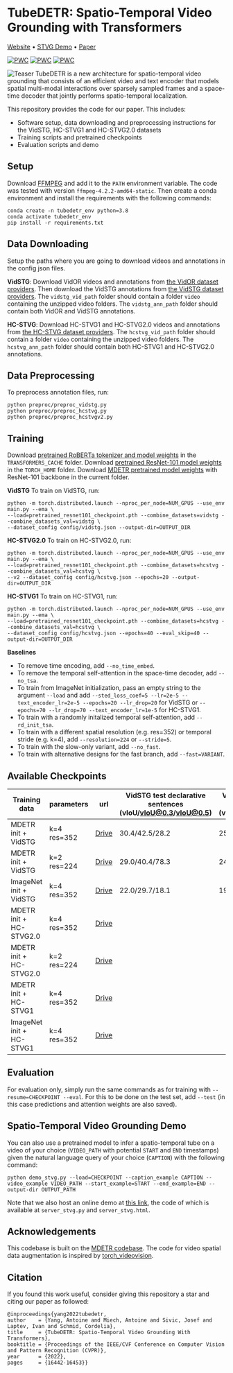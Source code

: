 # TubeDETR: Spatio-Temporal Video Grounding with Transformers

[Website](https://antoyang.github.io/tubedetr.html) • [STVG Demo](http://stvg.paris.inria.fr/) • [Paper](https://arxiv.org/abs/2203.16434)

[![PWC](https://img.shields.io/endpoint.svg?url=https://paperswithcode.com/badge/tubedetr-spatio-temporal-video-grounding-with/spatio-temporal-video-grounding-on-vidstg)](https://paperswithcode.com/sota/spatio-temporal-video-grounding-on-vidstg?p=tubedetr-spatio-temporal-video-grounding-with)
[![PWC](https://img.shields.io/endpoint.svg?url=https://paperswithcode.com/badge/tubedetr-spatio-temporal-video-grounding-with/spatio-temporal-video-grounding-on-hc-stvg1)](https://paperswithcode.com/sota/spatio-temporal-video-grounding-on-hc-stvg1?p=tubedetr-spatio-temporal-video-grounding-with)
[![PWC](https://img.shields.io/endpoint.svg?url=https://paperswithcode.com/badge/tubedetr-spatio-temporal-video-grounding-with/spatio-temporal-video-grounding-on-hc-stvg2)](https://paperswithcode.com/sota/spatio-temporal-video-grounding-on-hc-stvg2?p=tubedetr-spatio-temporal-video-grounding-with)

![Teaser](https://antoyang.github.io/img/tubedetr-header.png)
TubeDETR is a new architecture for spatio-temporal video grounding that consists of an efficient video and text encoder that models spatial multi-modal interactions over sparsely sampled frames and a space-time decoder that jointly performs spatio-temporal localization.

This repository provides the code for our paper. This includes:
- Software setup, data downloading and preprocessing instructions for the VidSTG, HC-STVG1 and HC-STVG2.0 datasets
- Training scripts and pretrained checkpoints
- Evaluation scripts and demo

## Setup
Download [FFMPEG](https://ffmpeg.org/download.html) and add it to the `PATH` environment variable. 
The code was tested with version `ffmpeg-4.2.2-amd64-static`.
Then create a conda environment and install the requirements with the following commands:
```
conda create -n tubedetr_env python=3.8
conda activate tubedetr_env
pip install -r requirements.txt
```

## Data Downloading
Setup the paths where you are going to download videos and annotations in the config json files.

**VidSTG**: Download VidOR videos and annotations from [the VidOR dataset providers](https://xdshang.github.io/docs/vidor.html).
Then download the VidSTG annotations from [the VidSTG dataset providers](https://github.com/Guaranteer/VidSTG-Dataset).
The `vidstg_vid_path` folder should contain a folder `video` containing the unzipped video folders. 
The `vidstg_ann_path` folder should contain both VidOR and VidSTG annotations.

**HC-STVG**: Download HC-STVG1 and HC-STVG2.0 videos and annotations from [the HC-STVG dataset providers](https://github.com/tzhhhh123/HC-STVG).
The `hcstvg_vid_path` folder should contain a folder `video` containing the unzipped video folders. 
The `hcstvg_ann_path` folder should contain both HC-STVG1 and HC-STVG2.0 annotations.

## Data Preprocessing
To preprocess annotation files, run:
```
python preproc/preproc_vidstg.py
python preproc/preproc_hcstvg.py
python preproc/preproc_hcstvgv2.py
```

## Training
Download [pretrained RoBERTa tokenizer and model weights](https://huggingface.co/transformers/v2.6.0/pretrained_models.html) in the `TRANSFORMERS_CACHE` folder.
Download [pretrained ResNet-101 model weights](https://pytorch.org/vision/stable/models.html) in the `TORCH_HOME` folder.
Download [MDETR pretrained model weights](https://github.com/ashkamath/mdetr) with ResNet-101 backbone in the current folder.

**VidSTG** To train on VidSTG, run:
```
python -m torch.distributed.launch --nproc_per_node=NUM_GPUS --use_env main.py --ema \
--load=pretrained_resnet101_checkpoint.pth --combine_datasets=vidstg --combine_datasets_val=vidstg \
--dataset_config config/vidstg.json --output-dir=OUTPUT_DIR
```

**HC-STVG2.0**
To train on HC-STVG2.0, run:
```
python -m torch.distributed.launch --nproc_per_node=NUM_GPUS --use_env main.py --ema \
--load=pretrained_resnet101_checkpoint.pth --combine_datasets=hcstvg --combine_datasets_val=hcstvg \
--v2 --dataset_config config/hcstvg.json --epochs=20 --output-dir=OUTPUT_DIR
```

**HC-STVG1**
To train on HC-STVG1, run:
```
python -m torch.distributed.launch --nproc_per_node=NUM_GPUS --use_env main.py --ema \
--load=pretrained_resnet101_checkpoint.pth --combine_datasets=hcstvg --combine_datasets_val=hcstvg \
--dataset_config config/hcstvg.json --epochs=40 --eval_skip=40 --output-dir=OUTPUT_DIR
```

**Baselines**
- To remove time encoding, add `--no_time_embed`.  
- To remove the temporal self-attention in the space-time decoder, add `--no_tsa`.  
- To train from ImageNet initialization, pass an empty string to the argument `--load` and add `--sted_loss_coef=5 --lr=2e-5 --text_encoder_lr=2e-5 --epochs=20 --lr_drop=20` for VidSTG or `--epochs=70 --lr_drop=70 --text_encoder_lr=1e-5` for HC-STVG1.
- To train with a randomly initalized temporal self-attention, add `--rd_init_tsa`.  
- To train with a different spatial resolution (e.g. res=352) or temporal stride (e.g. k=4), add `--resolution=224` or `--stride=5`.
- To train with the slow-only variant, add `--no_fast`.
- To train with alternative designs for the fast branch, add `--fast=VARIANT`.

## Available Checkpoints

| Training data | parameters | url | VidSTG test declarative sentences (vIoU/vIoU@0.3/vIoU@0.5) | VidSTG test interrogative sentences (vIoU/vIoU@0.3/vIoU@0.5) | HC-STVG1 test (vIoU/vIoU@0.3/vIoU@0.5) | HC-STVG2.0 val (vIoU/vIoU@0.3/vIoU@0.5) | size |
|-----|-----|-----|-----|-----|-----|-----|-----|
| MDETR init + VidSTG | k=4 res=352 | [Drive](https://drive.google.com/file/d/1GqYjnad42-fri1lxSmT0vFWwYez6_iOv/view?usp=sharing)    | 30.4/42.5/28.2 | 25.7/35.7/23.2 | | | 3.0GB      |
| MDETR init + VidSTG | k=2 res=224 | [Drive](https://drive.google.com/file/d/1FaKT54s7LWcTgW562OXpVWHPXxNG7INu/view?usp=sharing)    | 29.0/40.4/78.3 | 24.6/33.6/21.6 | | | 3.0GB      |
| ImageNet init + VidSTG | k=4 res=352 | [Drive](https://drive.google.com/file/d/1TSyR0RUf2VoDlBHVKvIZ0X8P53SW-Fi4/view?usp=sharing)    | 22.0/29.7/18.1 | 19.6/26.1/14.9 | | | 3.0GB      |
| MDETR init + HC-STVG2.0 | k=4 res=352 | [Drive](https://drive.google.com/file/d/1EAWHXPafyZxQh398HvMJf43-CiyWJvtn/view?usp=sharing)    | | | | 36.4/58.8/30.6 | 3.0GB       |
| MDETR init + HC-STVG2.0 | k=2 res=224 | [Drive](https://drive.google.com/file/d/1mkY1vv1U_pSVRj4JRY6uYTABKONQEh_w/view?usp=sharing)    | | | | 35.8/56.7/29.6 | 3.0GB       |
| MDETR init + HC-STVG1 | k=4 res=352 | [Drive](https://drive.google.com/file/d/1cbPUx0rc20EUdz2jhhq2MbJY-YZ2ATl0/view?usp=sharing)    | | | 32.4/49.8/23.5 | | 3.0GB       |
| ImageNet init + HC-STVG1 | k=4 res=352 | [Drive](https://drive.google.com/file/d/1XDC9hK9NhAVHGwOg9koGKEzheglsVy8H/view?usp=sharing)    | | | 21.2/31.6/12.2 | | 3.0GB      |

## Evaluation
For evaluation only, simply run the same commands as for training with `--resume=CHECKPOINT --eval`. 
For this to be done on the test set, add `--test` (in this case predictions and attention weights are also saved).

## Spatio-Temporal Video Grounding Demo
You can also use a pretrained model to infer a spatio-temporal tube on a video of your choice (`VIDEO_PATH` with potential `START` and `END` timestamps) given the natural language query of your choice (`CAPTION`) with the following command:
```
python demo_stvg.py --load=CHECKPOINT --caption_example CAPTION --video_example VIDEO_PATH --start_example=START --end_example=END --output-dir OUTPUT_PATH
```
Note that we also host an online demo at [this link](http://stvg.paris.inria.fr/), the code of which is available at `server_stvg.py` and `server_stvg.html`.

## Acknowledgements
This codebase is built on the [MDETR codebase](https://github.com/ashkamath/mdetr). 
The code for video spatial data augmentation is inspired by [torch_videovision](https://github.com/hassony2/torch_videovision).

## Citation 
If you found this work useful, consider giving this repository a star and citing our paper as followed:
```
@inproceedings{yang2022tubedetr,
author    = {Yang, Antoine and Miech, Antoine and Sivic, Josef and Laptev, Ivan and Schmid, Cordelia},
title     = {TubeDETR: Spatio-Temporal Video Grounding With Transformers},
booktitle = {Proceedings of the IEEE/CVF Conference on Computer Vision and Pattern Recognition (CVPR)},
year      = {2022},
pages     = {16442-16453}}
```
